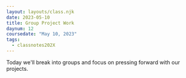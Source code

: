 ```yaml
---
layout: layouts/class.njk
date: 2023-05-10
title: Group Project Work
daynum: 12
coursedate: "May 10, 2023"
tags:
  - classnotes202X
---
```


Today we'll break into groups and focus on pressing forward with our projects.
